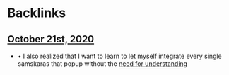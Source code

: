 
# Backlinks
## [October 21st, 2020](<October 21st, 2020.md>)
- •	I also realized that I want to learn to let myself integrate every single samskaras that popup without the [need for understanding](<need for understanding.md>)

